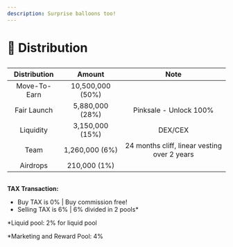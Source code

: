 ```yaml
---
description: Surprise balloons too!
---
```


# 📄 Distribution

##

| Distribution |      Amount      |                     Note                     |
| :----------: | :--------------: | :------------------------------------------: |
| Move-To-Earn | 10,500,000 (50%) |                                              |
|  Fair Launch |  5,880,000 (28%) |            Pinksale - Unlock 100%            |
|   Liquidity  |  3,150,000 (15%) |                    DEX/CEX                   |
|     Team     |  1,260,000 (6%)  | 24 months cliff, linear vesting over 2 years |
|   Airdrops   |   210,000 (1%)   |                                              |

##

**TAX Transaction:**

* Buy TAX is 0% | Buy commission free!
* Selling TAX is 6% | 6% divided in 2 pools\*

\*Liquid pool: 2% for liquid pool

\*Marketing and Reward Pool: 4%
